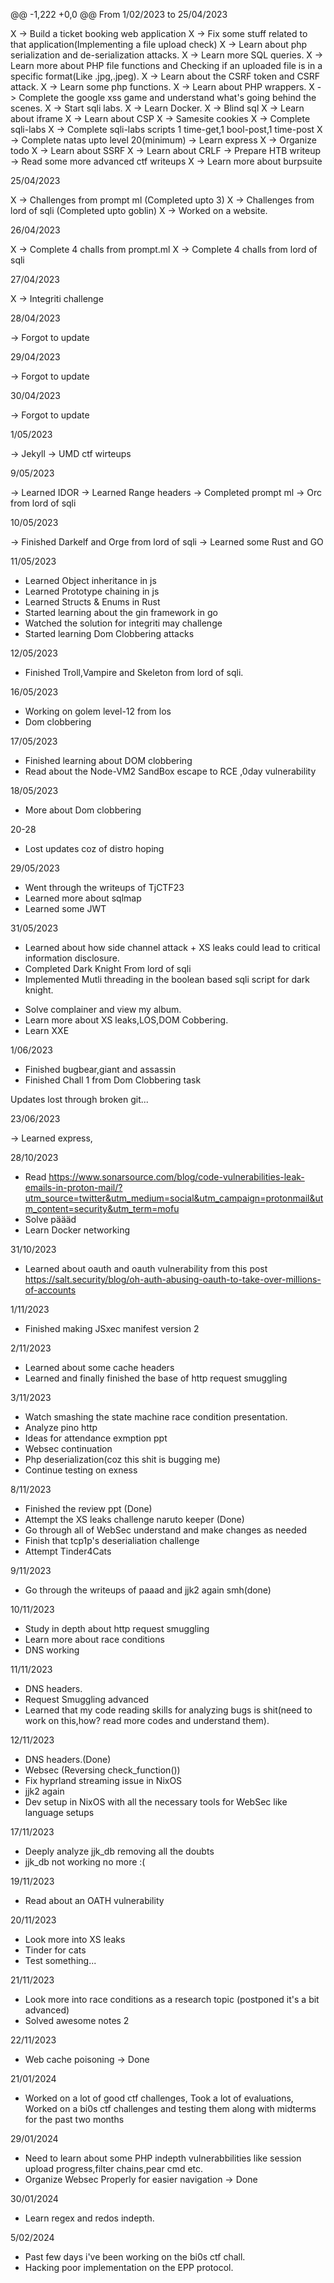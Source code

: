 @@ -1,222 +0,0 @@
From 1/02/2023 to 25/04/2023

X -> Build a ticket booking web application
X -> Fix some stuff related to that application(Implementing a file upload check)
X -> Learn about php serialization and de-serialization attacks.
X -> Learn more SQL queries.
X -> Learn more about PHP file functions and Checking if an uploaded file is in a specific format(Like .jpg,.jpeg).
X -> Learn about the CSRF token and CSRF attack.
X -> Learn some php functions.
X -> Learn about PHP wrappers.
X -> Complete the google xss game and understand what's going behind the scenes.
X -> Start sqli labs.
X -> Learn Docker.
X -> Blind sql
X -> Learn about iframe
X -> Learn about CSP
X -> Samesite cookies
X -> Complete sqli-labs
X -> Complete sqli-labs scripts 1 time-get,1 bool-post,1 time-post
X -> Complete natas upto level 20(minimum)
-> Learn express
X -> Organize todo
X -> Learn about SSRF
X -> Learn about CRLF
-> Prepare HTB writeup
-> Read some more advanced ctf writeups
X -> Learn more about burpsuite

25/04/2023

X -> Challenges from prompt ml (Completed upto 3)
X -> Challenges from lord of sqli (Completed upto goblin)
X -> Worked on a website.

26/04/2023

X -> Complete 4 challs from prompt.ml
X -> Complete 4 challs from lord of sqli

27/04/2023

X -> Integriti challenge


28/04/2023

-> Forgot to update

29/04/2023

-> Forgot to update

30/04/2023

-> Forgot to update

1/05/2023

-> Jekyll
-> UMD ctf wirteups

9/05/2023

-> Learned IDOR
-> Learned Range headers
-> Completed prompt ml
-> Orc from lord of sqli

10/05/2023

-> Finished Darkelf and Orge from lord of sqli
-> Learned some Rust and GO

11/05/2023

+ Learned Object inheritance in js
+ Learned Prototype chaining in js
+ Learned Structs & Enums in Rust
+ Started learning about the gin framework in go
+ Watched the solution for integriti may challenge
+ Started learning Dom Clobbering attacks

12/05/2023

+ Finished Troll,Vampire and Skeleton from
lord of sqli.


16/05/2023

+ Working on golem level-12 from los
+ Dom clobbering

17/05/2023

+ Finished learning about DOM clobbering
+ Read about the Node-VM2 SandBox escape to RCE ,0day vulnerability

18/05/2023

+ More about Dom clobbering

20-28

+ Lost updates coz of distro hoping

29/05/2023

+ Went through the writeups of TjCTF23
+ Learned more about sqlmap
+ Learned some JWT

31/05/2023

+ Learned about how side channel attack + XS leaks could lead to critical information disclosure.
+ Completed Dark Knight From lord of sqli
+ Implemented Mutli threading in the boolean based sqli script for dark knight.

- Solve complainer and view my album.
- Learn more about XS leaks,LOS,DOM Cobbering.
- Learn XXE


1/06/2023

+ Finished bugbear,giant and assassin
+ Finished Chall 1 from Dom Clobbering task


Updates lost through broken git...


23/06/2023

-> Learned express,


28/10/2023

+ Read https://www.sonarsource.com/blog/code-vulnerabilities-leak-emails-in-proton-mail/?utm_source=twitter&utm_medium=social&utm_campaign=protonmail&utm_content=security&utm_term=mofu
+ Solve päääd 
+ Learn Docker networking

31/10/2023

+ Learned about oauth and oauth vulnerability from this post https://salt.security/blog/oh-auth-abusing-oauth-to-take-over-millions-of-accounts

1/11/2023

+ Finished making JSxec manifest version 2

2/11/2023

+ Learned about some cache headers
+ Learned and finally finished the base of http request smuggling 

3/11/2023

+ Watch smashing the state machine race condition presentation.
+ Analyze pino http
+ Ideas for attendance exmption ppt
+ Websec continuation
+ Php deserialization(coz this shit is bugging me)
+ Continue testing on exness

8/11/2023

+ Finished the review ppt (Done)
+ Attempt the XS leaks challenge naruto keeper (Done)
+ Go through all of WebSec understand and make changes as needed
+ Finish that tcp1p's deserialiation challenge
+ Attempt Tinder4Cats

9/11/2023

+ Go through the writeups of paaad and jjk2 again smh(done)

10/11/2023

+ Study in depth about http request smuggling
+ Learn more about race conditions
+ DNS working


11/11/2023

+ DNS headers.
+ Request Smuggling advanced
+ Learned that my code reading skills for analyzing bugs is shit(need to work on this,how? read more codes and understand them).

12/11/2023

+ DNS headers.(Done)
+ Websec (Reversing check_function())
+ Fix hyprland streaming issue in NixOS
+ jjk2 again
+ Dev setup in NixOS with all the necessary tools for WebSec like language setups

17/11/2023

+ Deeply analyze jjk_db removing all the doubts
+ jjk_db not working no more :(

19/11/2023

+ Read about an OATH vulnerability

20/11/2023

+ Look more into XS leaks
+ Tinder for cats
+ Test something...

21/11/2023

+ Look more into race conditions as a research topic (postponed it's a bit advanced)
+ Solved awesome notes 2


22/11/2023

+ Web cache poisoning -> Done

21/01/2024

+ Worked on a lot of good ctf challenges, Took a lot of evaluations, Worked on a bi0s ctf challenges and testing them along with midterms for  the past two months

29/01/2024

+ Need to learn about some PHP indepth vulnerabbilities like session upload progress,filter chains,pear cmd etc.
+ Organize Websec Properly for easier navigation -> Done

30/01/2024

+ Learn regex and redos indepth.


5/02/2024

+ Past few days i've been working on the bi0s ctf chall.
+ Hacking poor implementation on the EPP protocol.

